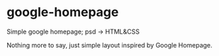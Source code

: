 # google-homepage

Simple google homepage; psd -> HTML&amp;CSS

Nothing more to say, just simple layout inspired by Google Homepage.
